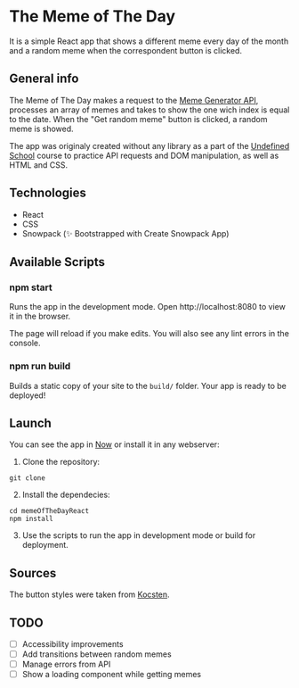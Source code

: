# The Meme of The Day

It is a simple React app that shows a different meme every day of the month and a random meme when the correspondent button is clicked.

## General info

The Meme of The Day makes a request to the [Meme Generator API](https://api.imgflip.com/), processes an array of memes and takes to show the one wich index is equal to the date. When the "Get random meme" button is clicked, a random meme is showed.

The app was originaly created without any library as a part of the [Undefined School](https://github.com/undefinedschool/project-3-meme-of-the-day) course to practice API requests and DOM manipulation, as well as HTML and CSS.

## Technologies

- React
- CSS
- Snowpack (✨ Bootstrapped with Create Snowpack App)

## Available Scripts

### npm start

Runs the app in the development mode.
Open http://localhost:8080 to view it in the browser.

The page will reload if you make edits.
You will also see any lint errors in the console.

### npm run build

Builds a static copy of your site to the `build/` folder.
Your app is ready to be deployed!

## Launch

You can see the app in [Now](https://memeoftheday.now.sh/) or install it in any webserver:

1. Clone the repository:

`git clone `

2. Install the dependecies:

```
cd memeOfTheDayReact
npm install
```

3. Use the scripts to run the app in development mode or build for deployment.

## Sources

The button styles were taken from [Kocsten](https://codepen.io/kocsten).

## TODO

- [ ] Accessibility improvements
- [ ] Add transitions between random memes
- [ ] Manage errors from API
- [ ] Show a loading component while getting memes

